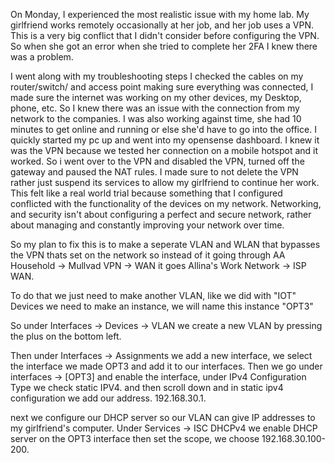 
On Monday, I experienced the most realistic issue with my home lab. My girlfriend works remotely occasionally at her job, and her job uses a VPN. This is a very big conflict that I didn't consider before configuring the VPN. So when she got an error when she tried to complete her 2FA I knew there was a problem. 

I went along with my troubleshooting steps I checked the cables on my router/switch/ and access point making sure everything was connected, I made sure the internet was working on my other devices, my Desktop, phone, etc. So I knew there was an issue with the connection from my network to the companies. I was also working against time, she had 10 minutes to get online and running or else she'd have to go into the office. I quickly started my pc up and went into my opensense dashboard. I knew it was the VPN because we tested her connection on a mobile hotspot and it worked. So i went over to the VPN and disabled the VPN, turned off the gateway and paused the NAT rules. I made sure to not delete the VPN rather just suspend its services to allow my girlfriend to continue her work. This felt like a real world trial because something that I configured conflicted with the functionality of the devices on my network. Networking, and security isn't about configuring a perfect and secure network, rather about managing and constantly improving your network over time. 

So my plan to fix this is to make a seperate VLAN and WLAN that bypasses the VPN thats set on the network so instead of it going through AA Household -> Mullvad VPN -> WAN it goes Allina's Work Network -> ISP WAN.

To do that we just need to make another VLAN, like we did with "IOT" Devices we need to make an instance, we will name this instance "OPT3" 

So under Interfaces -> Devices -> VLAN we create a new VLAN by pressing the plus on the bottom left. 

Then under Interfaces -> Assignments we add a new interface, we select the interface we made OPT3 and add it to our interfaces. Then we go under interfaces -> [OPT3] and enable the interface, under IPv4 Configuration Type we check static IPV4. and then scroll down and in static ipv4 configuration we add our address. 192.168.30.1.  

next we configure our DHCP server so our VLAN can give IP addresses to my girlfriend's computer. Under Services -> ISC DHCPv4 we enable DHCP server on the OPT3 interface then set the scope, we choose 192.168.30.100-200. 